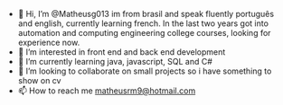 - 👋 Hi, I’m @Matheusg013 im from brasil and speak fluently português and english, currently learning french. 
      In the last two years got into automation and computing engineering college courses, looking for experience now.
- 👀 I’m interested in front end and back end development
- 🌱 I’m currently learning java, javascript, SQL and C#
- 💞️ I’m looking to collaborate on small projects so i have something to show on cv
- 📫 How to reach me matheusrm9@hotmail.com
